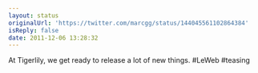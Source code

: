 ```yaml
---
layout: status
originalUrl: 'https://twitter.com/marcgg/status/144045561102864384'
isReply: false
date: 2011-12-06 13:28:32
---
```


At Tigerlily, we get ready to release a lot of new things. #LeWeb #teasing

